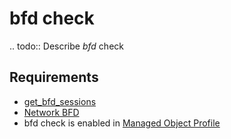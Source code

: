 # bfd check 

.. todo::
    Describe *bfd* check

## Requirements

* [get_bfd_sessions](../../../dev/scripts/get_bfd_sessions.md)
* [Network BFD](../../../reference/caps/network/bfd.md)
* bfd check is enabled in [Managed Object Profile](../../../reference/concepts/managed-object-profile/index.md)
